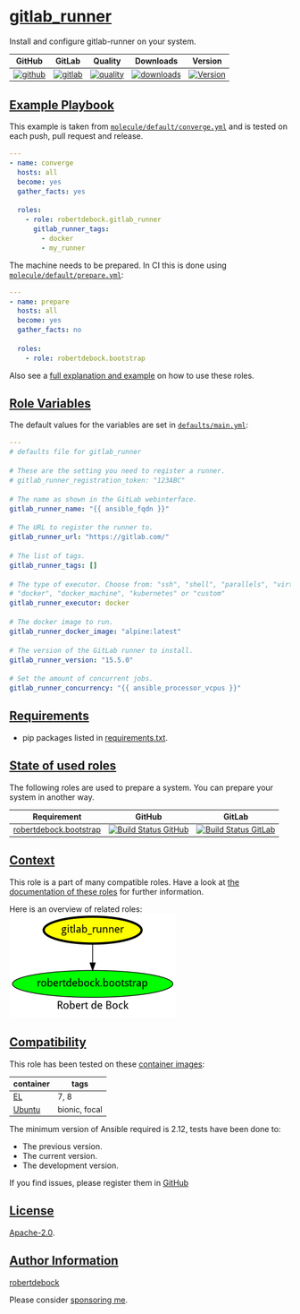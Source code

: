 # [gitlab_runner](#gitlab_runner)

Install and configure gitlab-runner on your system.

|GitHub|GitLab|Quality|Downloads|Version|
|------|------|-------|---------|-------|
|[![github](https://github.com/robertdebock/ansible-role-gitlab_runner/workflows/Ansible%20Molecule/badge.svg)](https://github.com/robertdebock/ansible-role-gitlab_runner/actions)|[![gitlab](https://gitlab.com/robertdebock-iac/ansible-role-gitlab_runner/badges/master/pipeline.svg)](https://gitlab.com/robertdebock-iac/ansible-role-gitlab_runner)|[![quality](https://img.shields.io/ansible/quality/40614)](https://galaxy.ansible.com/robertdebock/gitlab_runner)|[![downloads](https://img.shields.io/ansible/role/d/40614)](https://galaxy.ansible.com/robertdebock/gitlab_runner)|[![Version](https://img.shields.io/github/release/robertdebock/ansible-role-gitlab_runner.svg)](https://github.com/robertdebock/ansible-role-gitlab_runner/releases/)|

## [Example Playbook](#example-playbook)

This example is taken from [`molecule/default/converge.yml`](https://github.com/robertdebock/ansible-role-gitlab_runner/blob/master/molecule/default/converge.yml) and is tested on each push, pull request and release.

```yaml
---
- name: converge
  hosts: all
  become: yes
  gather_facts: yes

  roles:
    - role: robertdebock.gitlab_runner
      gitlab_runner_tags:
        - docker
        - my_runner
```

The machine needs to be prepared. In CI this is done using [`molecule/default/prepare.yml`](https://github.com/robertdebock/ansible-role-gitlab_runner/blob/master/molecule/default/prepare.yml):

```yaml
---
- name: prepare
  hosts: all
  become: yes
  gather_facts: no

  roles:
    - role: robertdebock.bootstrap
```

Also see a [full explanation and example](https://robertdebock.nl/how-to-use-these-roles.html) on how to use these roles.

## [Role Variables](#role-variables)

The default values for the variables are set in [`defaults/main.yml`](https://github.com/robertdebock/ansible-role-gitlab_runner/blob/master/defaults/main.yml):

```yaml
---
# defaults file for gitlab_runner

# These are the setting you need to register a runner.
# gitlab_runner_registration_token: "123ABC"

# The name as shown in the GitLab webinterface.
gitlab_runner_name: "{{ ansible_fqdn }}"

# The URL to register the runner to.
gitlab_runner_url: "https://gitlab.com/"

# The list of tags.
gitlab_runner_tags: []

# The type of executor. Choose from: "ssh", "shell", "parallels", "virtualbox",
# "docker", "docker_machine", "kubernetes" or "custom"
gitlab_runner_executor: docker

# The docker image to run.
gitlab_runner_docker_image: "alpine:latest"

# The version of the GitLab runner to install.
gitlab_runner_version: "15.5.0"

# Set the amount of concurrent jobs.
gitlab_runner_concurrency: "{{ ansible_processor_vcpus }}"
```

## [Requirements](#requirements)

- pip packages listed in [requirements.txt](https://github.com/robertdebock/ansible-role-gitlab_runner/blob/master/requirements.txt).

## [State of used roles](#state-of-used-roles)

The following roles are used to prepare a system. You can prepare your system in another way.

| Requirement | GitHub | GitLab |
|-------------|--------|--------|
|[robertdebock.bootstrap](https://galaxy.ansible.com/robertdebock/bootstrap)|[![Build Status GitHub](https://github.com/robertdebock/ansible-role-bootstrap/workflows/Ansible%20Molecule/badge.svg)](https://github.com/robertdebock/ansible-role-bootstrap/actions)|[![Build Status GitLab](https://gitlab.com/robertdebock-iac/ansible-role-bootstrap/badges/master/pipeline.svg)](https://gitlab.com/robertdebock-iac/ansible-role-bootstrap)|

## [Context](#context)

This role is a part of many compatible roles. Have a look at [the documentation of these roles](https://robertdebock.nl/) for further information.

Here is an overview of related roles:
![dependencies](https://raw.githubusercontent.com/robertdebock/ansible-role-gitlab_runner/png/requirements.png "Dependencies")

## [Compatibility](#compatibility)

This role has been tested on these [container images](https://hub.docker.com/u/robertdebock):

|container|tags|
|---------|----|
|[EL](https://hub.docker.com/repository/docker/robertdebock/enterpriselinux/general)|7, 8|
|[Ubuntu](https://hub.docker.com/repository/docker/robertdebock/ubuntu/general)|bionic, focal|

The minimum version of Ansible required is 2.12, tests have been done to:

- The previous version.
- The current version.
- The development version.

If you find issues, please register them in [GitHub](https://github.com/robertdebock/ansible-role-gitlab_runner/issues)

## [License](#license)

[Apache-2.0](https://github.com/robertdebock/ansible-role-gitlab_runner/blob/master/LICENSE).

## [Author Information](#author-information)

[robertdebock](https://robertdebock.nl/)

Please consider [sponsoring me](https://github.com/sponsors/robertdebock).
